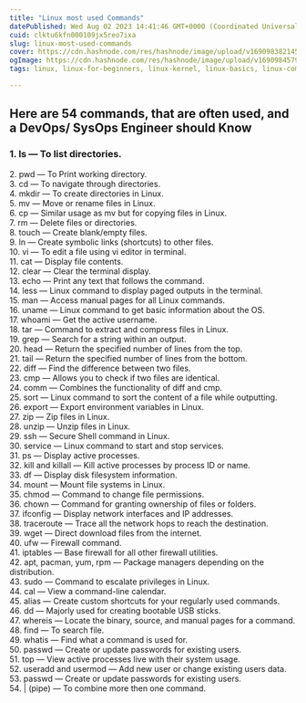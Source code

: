 ```yaml
---
title: "Linux most used Commands"
datePublished: Wed Aug 02 2023 14:41:46 GMT+0000 (Coordinated Universal Time)
cuid: clktu6kfn000109jx5reo7ixa
slug: linux-most-used-commands
cover: https://cdn.hashnode.com/res/hashnode/image/upload/v1690983821455/5d6488ff-cc1c-4473-853a-055be75362e6.jpeg
ogImage: https://cdn.hashnode.com/res/hashnode/image/upload/v1690984579863/579b4a50-79fc-4dd8-8662-63fb921a5bb0.jpeg
tags: linux, linux-for-beginners, linux-kernel, linux-basics, linux-commands

---
```


## Here are 54 commands, that are often used, and a DevOps/ SysOps Engineer should Know

### 1\. ls — To list directories.  
2\. pwd — To Print working directory.  
3\. cd — To navigate through directories.  
4\. mkdir — To create directories in Linux.  
5\. mv — Move or rename files in Linux.  
6\. cp — Similar usage as mv but for copying files in Linux.  
7\. rm — Delete files or directories.  
8\. touch — Create blank/empty files.  
9\. ln — Create symbolic links (shortcuts) to other files.  
10\. vi — To edit a file using vi editor in terminal.  
11\. cat — Display file contents.  
12\. clear — Clear the terminal display.  
13\. echo — Print any text that follows the command.  
14\. less — Linux command to display paged outputs in the terminal.  
15\. man — Access manual pages for all Linux commands.  
16\. uname — Linux command to get basic information about the OS.  
17\. whoami — Get the active username.  
18\. tar — Command to extract and compress files in Linux.  
19\. grep — Search for a string within an output.  
20\. head — Return the specified number of lines from the top.  
21\. tail — Return the specified number of lines from the bottom.  
22\. diff — Find the difference between two files.  
23\. cmp — Allows you to check if two files are identical.  
24\. comm — Combines the functionality of diff and cmp.  
25\. sort — Linux command to sort the content of a file while outputting.  
26\. export — Export environment variables in Linux.  
27\. zip — Zip files in Linux.  
28\. unzip — Unzip files in Linux.  
29\. ssh — Secure Shell command in Linux.  
30\. service — Linux command to start and stop services.  
31\. ps — Display active processes.  
32\. kill and killall — Kill active processes by process ID or name.  
33\. df — Display disk filesystem information.  
34\. mount — Mount file systems in Linux.  
35\. chmod — Command to change file permissions.  
36\. chown — Command for granting ownership of files or folders.  
37\. ifconfig — Display network interfaces and IP addresses.  
38\. traceroute — Trace all the network hops to reach the destination.  
39\. wget — Direct download files from the internet.  
40\. ufw — Firewall command.  
41\. iptables — Base firewall for all other firewall utilities.  
42\. apt, pacman, yum, rpm — Package managers depending on the distribution.  
43\. sudo — Command to escalate privileges in Linux.  
44\. cal — View a command-line calendar.  
45\. alias — Create custom shortcuts for your regularly used commands.  
46\. dd — Majorly used for creating bootable USB sticks.  
47\. whereis — Locate the binary, source, and manual pages for a command.  
48\. find — To search file.  
49\. whatis — Find what a command is used for.  
50\. passwd — Create or update passwords for existing users.  
51\. top — View active processes live with their system usage.  
52\. useradd and usermod — Add new user or change existing users data.  
53\. passwd — Create or update passwords for existing users.  
54\. | (pipe) — To combine more then one command.